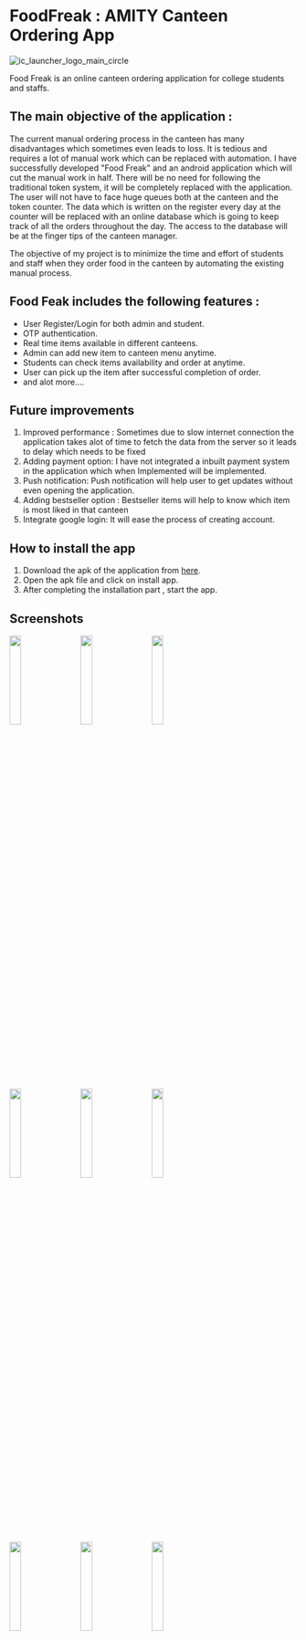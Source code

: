# FoodFreak : AMITY Canteen Ordering App

![ic_launcher_logo_main_circle](https://user-images.githubusercontent.com/66693732/84262687-a782aa80-ab3b-11ea-8ebf-bfb8d40d61a1.png)

Food Freak is an online canteen ordering application for college students and staffs.

## The main objective of the application :

The current manual ordering process in the canteen has many disadvantages which sometimes even leads to loss. It is tedious and requires a lot of manual work which can be replaced with automation. I have successfully developed "Food Freak" and an android application which will cut the manual work in half. There will be no need for following the traditional token system, it will be completely replaced with the application. The user will not have to face huge queues both at the canteen and the token counter.
The data which is written on the register every day at the counter will be replaced with an online database which is going to keep track of all the orders throughout the day. The access to the database will be at the finger tips of the canteen manager. 

The objective of my project is to minimize the time and effort of students and staff when they order food in the canteen by automating the existing manual process.

## Food Feak includes the following features :
- User Register/Login for both admin and student.
- OTP authentication.
- Real time items available in different canteens.
- Admin can add new item to canteen menu anytime.
- Students can check items availability and order at anytime.
- User can pick up the item after successful completion of order.
- and alot more....

## Future improvements
1. Improved performance : Sometimes due to slow internet connection the application takes alot of time to fetch the data from the server so it leads to delay which needs to be fixed
2. Adding payment option: I have not integrated a inbuilt payment system in the application which when Implemented will be implemented.
3. Push notification: Push notification will help user to get updates without even opening the application.
4. Adding bestseller option : Bestseller items will help to know which item is most liked in that canteen
5. Integrate google login: It will ease the process of creating account.

## How to install the app

1. Download the apk of the application from [here](https://github.com/HimanskDevStuff/FoodFreak/blob/master/app/FoodFreak-v-1.0.apk?raw=true).
2. Open the apk file and click on install app.
3. After completing the installation part , start the app.

## Screenshots
<img src="https://user-images.githubusercontent.com/66693732/84275047-38628180-ab4e-11ea-9bb9-95a1b33735bb.jpg" width="20%" height="20%">&nbsp;&nbsp;&nbsp;&nbsp;&nbsp;&nbsp;<img src="https://user-images.githubusercontent.com/66693732/84275079-43b5ad00-ab4e-11ea-8a7c-bd0289b52ecb.jpg" width="20%" height="20%">&nbsp;&nbsp;&nbsp;&nbsp;&nbsp;&nbsp;<img src="https://user-images.githubusercontent.com/66693732/84275072-41ebe980-ab4e-11ea-9d5a-e8303c2d77b4.jpg" width="20%" height="20%">  

<img src="https://user-images.githubusercontent.com/66693732/84275170-5cbe5e00-ab4e-11ea-894b-6391f3b87727.jpg" width="20%" height="20%">&nbsp;&nbsp;&nbsp;&nbsp;&nbsp;&nbsp;<img src="https://user-images.githubusercontent.com/66693732/84275161-5af49a80-ab4e-11ea-95dc-ecc325d84542.jpg" width="20%" height="20%">&nbsp;&nbsp;&nbsp;&nbsp;&nbsp;&nbsp;<img src="https://user-images.githubusercontent.com/66693732/84275167-5c25c780-ab4e-11ea-8a21-70c73a739755.jpg" width="20%" height="20%">

<img src="https://user-images.githubusercontent.com/66693732/84275172-5d56f480-ab4e-11ea-8832-10c13c7e7bf2.jpg" width="20%" height="20%">&nbsp;&nbsp;&nbsp;&nbsp;&nbsp;&nbsp;<img src="https://user-images.githubusercontent.com/66693732/84275166-5c25c780-ab4e-11ea-91e0-40405dea2cb6.jpg" width="20%" height="20%">&nbsp;&nbsp;&nbsp;&nbsp;&nbsp;&nbsp;<img src="https://user-images.githubusercontent.com/66693732/84280875-7e6f1380-ab55-11ea-8269-9a7f5a0d6244.jpg" width="20%" height="20%">
